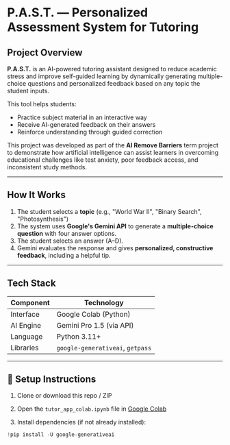 # P.A.S.T. — Personalized Assessment System for Tutoring

## Project Overview
**P.A.S.T.** is an AI-powered tutoring assistant designed to reduce academic stress and improve self-guided learning by dynamically generating multiple-choice questions and personalized feedback based on any topic the student inputs.

This tool helps students:
- Practice subject material in an interactive way
- Receive AI-generated feedback on their answers
- Reinforce understanding through guided correction

This project was developed as part of the **AI Remove Barriers** term project to demonstrate how artificial intelligence can assist learners in overcoming educational challenges like test anxiety, poor feedback access, and inconsistent study methods.

---

## How It Works

1. The student selects a **topic** (e.g., "World War II", "Binary Search", "Photosynthesis")
2. The system uses **Google's Gemini API** to generate a **multiple-choice question** with four answer options.
3. The student selects an answer (A–D).
4. Gemini evaluates the response and gives **personalized, constructive feedback**, including a helpful tip.

---

## Tech Stack

| Component       | Technology                     |
|----------------|---------------------------------|
|  Interface    | Google Colab (Python)           |
|  AI Engine     | Gemini Pro 1.5 (via API)        |
|  Language      | Python 3.11+                    |
|  Libraries     | `google-generativeai`, `getpass`|

---

## 🔧 Setup Instructions

1. Clone or download this repo / ZIP

2. Open the `tutor_app_colab.ipynb` file in [Google Colab](https://colab.research.google.com)

3. Install dependencies (if not already installed):
```python
!pip install -U google-generativeai
